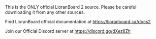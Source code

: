 This is the ONLY official LioranBoard 2 source. Please be careful downloading it from any other sources.

Find LioranBoard official documentation at https://lioranboard.ca/docs2  


Join our Official Discord server at https://discord.gg/dXez8Zh

